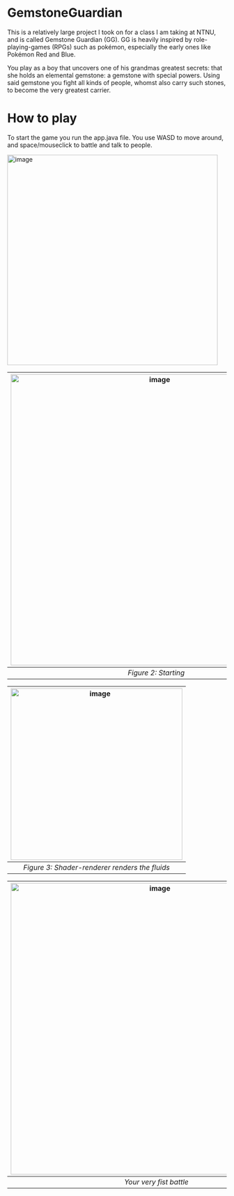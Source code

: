 # GemstoneGuardian
This is a relatively large project I took on for a class I am taking at NTNU, and is called Gemstone Guardian (GG). GG is heavily inspired by role-playing-games (RPGs) such as pokémon, especially the early ones like Pokémon Red and Blue. 

You play as a boy that uncovers one of his grandmas greatest secrets: that she holds an elemental gemstone: a gemstone with special powers. Using said gemstone you fight all kinds of people, whomst also carry such stones, to become the very greatest carrier. 

# How to play
To start the game you run the app.java file.
You use WASD to move around, and space/mouseclick to battle and talk to people.

<img width="483" alt="image" src="https://github.com/Gunmy/GemstoneGuardian/assets/99408493/8cdc3597-db1f-437a-b7b2-145f9923563b">


|<img width="668" alt="image" src="https://github.com/Gunmy/GemstoneGuardian/assets/99408493/1dcc7c39-b9fe-4a2e-88e5-6523d4f67cbd">|
|:--:|
|*Figure 2: Starting*|

|<img width="394" alt="image" src="https://github.com/Gunmy/GemstoneGuardian/assets/99408493/36cde972-5583-4d80-9cc5-c5ff7ee6a544">|
|:--:|
|*Figure 3: Shader-renderer renders the fluids*|

|<img width="669" alt="image" src="https://github.com/Gunmy/GemstoneGuardian/assets/99408493/40549f39-ad0d-4c10-91f4-d1196cbe8697">|
|:--:|
|*Your very fist battle*|







